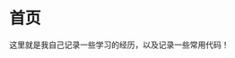 # 首页

这里就是我自己记录一些学习的经历，以及记录一些常用代码！
<LastUpdated />




 <template>
  <Vssue :issue-id="1" />
</template>